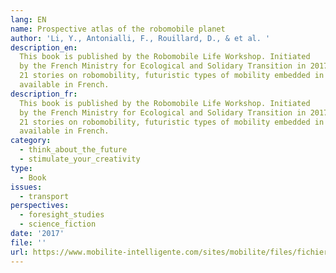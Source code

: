 ```yaml
---
lang: EN
name: Prospective atlas of the robomobile planet
author: 'Li, Y., Antonialli, F., Rouillard, D., & et al. '
description_en:
  This book is published by the Robomobile Life Workshop. Initiated
  by the French Ministry for Ecological and Solidary Transition in 2017. It includes
  21 stories on robomobility, futuristic types of mobility embedded in the city. Also
  available in French.
description_fr:
  This book is published by the Robomobile Life Workshop. Initiated
  by the French Ministry for Ecological and Solidary Transition in 2017. It includes
  21 stories on robomobility, futuristic types of mobility embedded in the city. Also
  available in French.
category:
  - think_about_the_future
  - stimulate_your_creativity
type:
  - Book
issues:
  - transport
perspectives:
  - foresight_studies
  - science_fiction
date: '2017'
file: ''
url: https://www.mobilite-intelligente.com/sites/mobilite/files/fichiers/2020/06/PP_ATLAS_ROBOMOBILE_EN_v2_0.pdf
---
```

